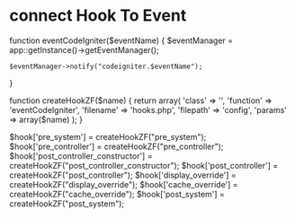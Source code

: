connect Hook To Event
=====================

function eventCodeIgniter($eventName)
{
    $eventManager = app::getInstance()->getEventManager();

    $eventManager->notify("codeigniter.$eventName");
}

function createHookZF($name)
{
    return array(
        'class'    => '',
        'function' => 'eventCodeIgniter',
        'filename' => 'hooks.php',
        'filepath' => 'config',
        'params'   => array($name)
    );
}

$hook['pre_system'] = createHookZF("pre_system");
$hook['pre_controller'] = createHookZF("pre_controller");
$hook['post_controller_constructor'] = createHookZF("post_controller_constructor");
$hook['post_controller'] = createHookZF("post_controller");
$hook['display_override'] = createHookZF("display_override");
$hook['cache_override'] = createHookZF("cache_override");
$hook['post_system'] = createHookZF("post_system");